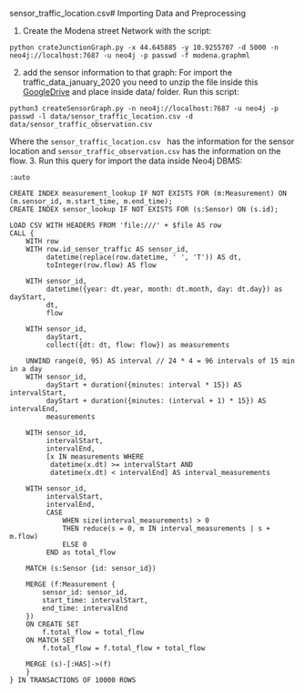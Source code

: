 sensor_traffic_location.csv# Importing Data and Preprocessing

1. Create the Modena street Network with the script:

```
python crateJunctionGraph.py -x 44.645885 -y 10.9255707 -d 5000 -n neo4j://localhost:7687 -u neo4j -p passwd -f modena.graphml
```

2. add the sensor information to that graph:
   For import the traffic_data_january_2020 you need to unzip the file inside this [GoogleDrive](https://drive.google.com/file/d/1QwnA0NJzqCiWWa2H9-bBsu4LzFuOxi2H/view?usp=sharing) and place inside data/ folder.
   Run this script:

```
python3 createSensorGraph.py -n neo4j://localhost:7687 -u neo4j -p passwd -l data/sensor_traffic_location.csv -d data/sensor_traffic_observation.csv
```

Where the `sensor_traffic_location.csv ` has the information for the sensor location and `sensor_traffic_observation.csv` has the information on the flow. 3. Run this query for import the data inside Neo4j DBMS:

```Chyper
:auto

CREATE INDEX measurement_lookup IF NOT EXISTS FOR (m:Measurement) ON (m.sensor_id, m.start_time, m.end_time);
CREATE INDEX sensor_lookup IF NOT EXISTS FOR (s:Sensor) ON (s.id);

LOAD CSV WITH HEADERS FROM 'file:///' + $file AS row
CALL {
    WITH row
    WITH row.id_sensor_traffic AS sensor_id,
         datetime(replace(row.datetime, ' ', 'T')) AS dt,
         toInteger(row.flow) AS flow

    WITH sensor_id,
         datetime({year: dt.year, month: dt.month, day: dt.day}) as dayStart,
         dt,
         flow

    WITH sensor_id,
         dayStart,
         collect({dt: dt, flow: flow}) as measurements

    UNWIND range(0, 95) AS interval // 24 * 4 = 96 intervals of 15 min in a day
    WITH sensor_id,
         dayStart + duration({minutes: interval * 15}) AS intervalStart,
         dayStart + duration({minutes: (interval + 1) * 15}) AS intervalEnd,
         measurements

    WITH sensor_id,
         intervalStart,
         intervalEnd,
         [x IN measurements WHERE
          datetime(x.dt) >= intervalStart AND
          datetime(x.dt) < intervalEnd] AS interval_measurements

    WITH sensor_id,
         intervalStart,
         intervalEnd,
         CASE
             WHEN size(interval_measurements) > 0
             THEN reduce(s = 0, m IN interval_measurements | s + m.flow)
             ELSE 0
         END as total_flow

    MATCH (s:Sensor {id: sensor_id})

    MERGE (f:Measurement {
        sensor_id: sensor_id,
        start_time: intervalStart,
        end_time: intervalEnd
    })
    ON CREATE SET
        f.total_flow = total_flow
    ON MATCH SET
        f.total_flow = f.total_flow + total_flow

    MERGE (s)-[:HAS]->(f)
    }
} IN TRANSACTIONS OF 10000 ROWS
```

